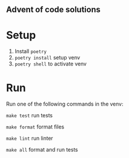 ## Advent of code solutions

# Setup

1. Install `poetry`
2. `poetry install` setup venv
3. `poetry shell` to activate venv

# Run

Run one of the following commands in the venv:

`make test` run tests

`make format` format files

`make lint` run linter

`make all` format and run tests